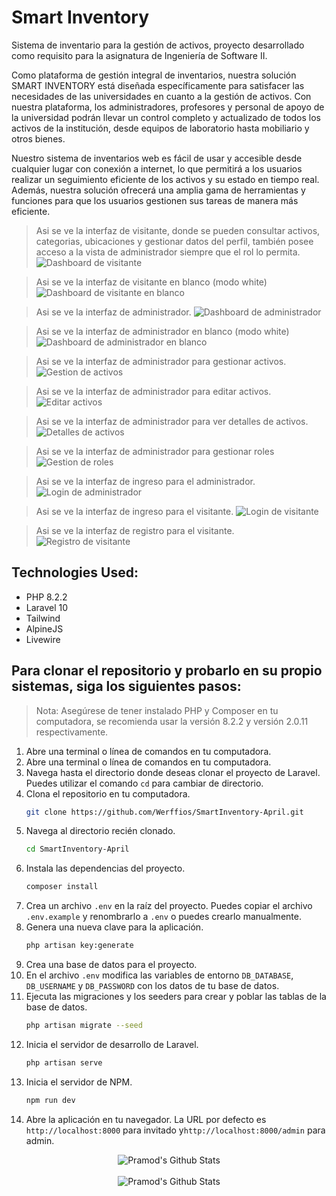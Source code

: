 
# Smart Inventory
Sistema de inventario para la gestión de activos, proyecto desarrollado como requisito para la asignatura de Ingeniería de Software II.

Como plataforma de gestión integral de inventarios, nuestra solución SMART INVENTORY está diseñada específicamente para satisfacer las necesidades de las universidades en cuanto a la gestión de activos. Con nuestra plataforma, los administradores, profesores y personal de apoyo de la universidad podrán llevar un control completo y actualizado de todos los activos de la institución, desde equipos de laboratorio hasta mobiliario y otros bienes.

Nuestro sistema de inventarios web es fácil de usar y accesible desde cualquier lugar con conexión a internet, lo que permitirá a los usuarios realizar un seguimiento eficiente de los activos y su estado en tiempo real. Además, nuestra solución ofrecerá una amplia gama de herramientas y funciones para que los usuarios gestionen sus tareas de manera más eficiente.

> Asi se ve la interfaz de visitante, donde se pueden consultar activos, categorias, ubicaciones y gestionar datos del perfil, también posee acceso a la vista de administrador siempre que el rol lo permita.
![Dashboard de visitante](https://raw.githubusercontent.com/Werffios/SmartInventory-April/master/images/DashboardVisitante.png)

> Asi se ve la interfaz de visitante en blanco (modo white)
![Dashboard de visitante en blanco](https://raw.githubusercontent.com/Werffios/SmartInventory-April/master/images/DashboardVisitanteWhite.png)

> Asi se ve la interfaz de administrador.
![Dashboard de administrador](https://raw.githubusercontent.com/Werffios/SmartInventory-April/master/images/DashboardAdmin.png)

> Asi se ve la interfaz de administrador en blanco (modo white)
![Dashboard de administrador en blanco](https://raw.githubusercontent.com/Werffios/SmartInventory-April/master/images/DashboardAdminWhite.png)

> Asi se ve la interfaz de administrador para gestionar activos.
![Gestion de activos](https://raw.githubusercontent.com/Werffios/SmartInventory-April/master/images/ActivosAdmin.png)

> Asi se ve la interfaz de administrador para editar activos.
![Editar activos](https://raw.githubusercontent.com/Werffios/SmartInventory-April/master/images/EditActivo.png)

> Asi se ve la interfaz de administrador para ver detalles de activos.
![Detalles de activos](https://raw.githubusercontent.com/Werffios/SmartInventory-April/master/images/ViewActivo.png)

> Asi se ve la interfaz de administrador para gestionar roles
![Gestion de roles](https://raw.githubusercontent.com/Werffios/SmartInventory-April/master/images/ControlRoles.png)

> Asi se ve la interfaz de ingreso para el administrador.
![Login de administrador](https://raw.githubusercontent.com/Werffios/SmartInventory-April/master/images/LoginAdmin.png)

> Asi se ve la interfaz de ingreso para el visitante.
![Login de visitante](https://raw.githubusercontent.com/Werffios/SmartInventory-April/master/images/LoginVisitante.png)

> Asi se ve la interfaz de registro para el visitante.
![Registro de visitante](https://raw.githubusercontent.com/Werffios/SmartInventory-April/master/images/RegisterVisitante.png)

## Technologies Used:
* PHP 8.2.2 
* Laravel 10 
* Tailwind 
* AlpineJS 
* Livewire

## Para clonar el repositorio y probarlo en su propio sistemas, siga los siguientes pasos:
> Nota: Asegúrese de tener instalado PHP y Composer en tu computadora, se recomienda usar la versión 8.2.2 y versión 2.0.11 respectivamente.

1. Abre una terminal o línea de comandos en tu computadora.
2. Abre una terminal o línea de comandos en tu computadora.
3. Navega hasta el directorio donde deseas clonar el proyecto de Laravel. Puedes utilizar el comando `cd` para cambiar de directorio. 
4. Clona el repositorio en tu computadora.
    ```bash
    git clone https://github.com/Werffios/SmartInventory-April.git
    ```
5. Navega al directorio recién clonado.
    ```bash
    cd SmartInventory-April
    ```
6. Instala las dependencias del proyecto.
    ```bash
    composer install
    ```
7. Crea un archivo `.env` en la raíz del proyecto. Puedes copiar el archivo `.env.example` y renombrarlo a `.env` o puedes crearlo manualmente.
8. Genera una nueva clave para la aplicación.
    ```bash
    php artisan key:generate
    ```
9. Crea una base de datos para el proyecto.
10. En el archivo `.env` modifica las variables de entorno `DB_DATABASE`, `DB_USERNAME` y `DB_PASSWORD` con los datos de tu base de datos.
11. Ejecuta las migraciones y los seeders para crear y poblar las tablas de la base de datos.
    ```bash
    php artisan migrate --seed
    ```
12. Inicia el servidor de desarrollo de Laravel.
    ```bash
    php artisan serve
    ```
13. Inicia el servidor de NPM.
    ```bash
    npm run dev
    ```
14. Abre la aplicación en tu navegador. La URL por defecto es `http://localhost:8000` para invitado
 y`http://localhost:8000/admin` para admin.

<!--- <p align="center"><a href="https://github.com/Werffios/" target="_blank">
<img style="padding: 1px; border-radius: 50%; border: 2px solid #ccc; border-color: #ccc;" src="https://avatars.githubusercontent.com/u/74946697?v=4" width="200" alt="Autor: Nicolás Suárez"></a></p>
-->
<div align="center">
  <img src="https://github-readme-stats.vercel.app/api?username=werffios&&show_icons=true&theme=radical" alt="Pramod's Github Stats">
</div>
<br>
<div align="center">
  <img src="https://github-readme-stats.vercel.app/api/top-langs/?username=werffios&layout=compact&theme=radical" alt="Pramod's Github Stats">
</div>
